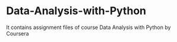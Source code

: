 # Data-Analysis-with-Python
It contains assignment files of course Data Analysis with Python by Coursera
